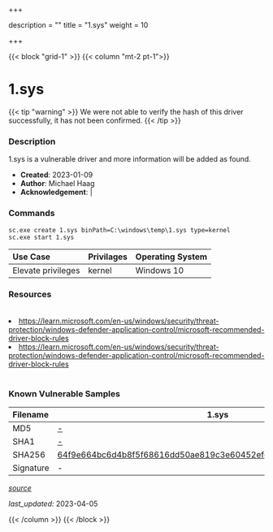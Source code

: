 +++

description = ""
title = "1.sys"
weight = 10

+++


{{< block "grid-1" >}}
{{< column "mt-2 pt-1">}}


# 1.sys 


{{< tip "warning" >}}
We were not able to verify the hash of this driver successfully, it has not been confirmed.
{{< /tip >}}


### Description

1.sys is a vulnerable driver and more information will be added as found.

- **Created**: 2023-01-09
- **Author**: Michael Haag
- **Acknowledgement**:  | [](https://twitter.com/)

### Commands

```
sc.exe create 1.sys binPath=C:\windows\temp\1.sys type=kernel
sc.exe start 1.sys
```

| Use Case | Privilages | Operating System | 
|:---- | ---- | ---- |
| Elevate privileges | kernel | Windows 10 |

### Resources
<br>
<li><a href=" https://learn.microsoft.com/en-us/windows/security/threat-protection/windows-defender-application-control/microsoft-recommended-driver-block-rules"> https://learn.microsoft.com/en-us/windows/security/threat-protection/windows-defender-application-control/microsoft-recommended-driver-block-rules</a></li>
<li><a href="https://learn.microsoft.com/en-us/windows/security/threat-protection/windows-defender-application-control/microsoft-recommended-driver-block-rules">https://learn.microsoft.com/en-us/windows/security/threat-protection/windows-defender-application-control/microsoft-recommended-driver-block-rules</a></li>
<br>

### Known Vulnerable Samples

| Filename | 1.sys |
|:---- | ---- | 
| MD5 | <a href="https://www.virustotal.com/gui/file/-">-</a> |
| SHA1 | <a href="https://www.virustotal.com/gui/file/-">-</a> |
| SHA256 | <a href="https://www.virustotal.com/gui/file/64f9e664bc6d4b8f5f68616dd50ae819c3e60452efd5e589d6604b9356841b57">64f9e664bc6d4b8f5f68616dd50ae819c3e60452efd5e589d6604b9356841b57</a> |
| Signature | -   |


[*source*](https://github.com/magicsword-io/LOLDrivers/tree/main/yaml/1.sys.yml)

*last_updated:* 2023-04-05








{{< /column >}}
{{< /block >}}
